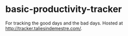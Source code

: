 # basic-productivity-tracker
For tracking the good days and the bad days. Hosted at http://tracker.taliesindemestre.com/.
